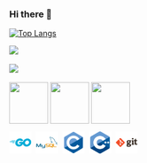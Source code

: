 ### Hi there 👋
[![Top Langs](https://github-readme-stats.vercel.app/api/top-langs/?username=craftbec)](https://github.com/craftbec/github-readme-stats)

![](https://github-profile-summary-cards.vercel.app/api/cards/most-commit-language?username=craftbec&theme=solarized_dark)

![](https://github-profile-summary-cards.vercel.app/api/cards/repos-per-language?username=craftbec&theme=solarized_dark)

<div>
  <p>
    <img align="center" src="https://dg8krxphbh767.cloudfront.net/tracks/go.svg" width="70" height="75">
    <img align="center" src="https://dg8krxphbh767.cloudfront.net/tracks/c.svg" width="70" height="75">
    <img align="center" src="https://dg8krxphbh767.cloudfront.net/tracks/cpp.svg" width="70" height="75">
  </p>
</div>

<div>
  <img src="https://github.com/devicons/devicon/blob/master/icons/go/go-original-wordmark.svg" title="Git" **alt="Git" width="40" height="40"/>&nbsp;
  <img src="https://github.com/devicons/devicon/blob/master/icons/mysql/mysql-original-wordmark.svg" title="MySQL"  alt="MySQL" width="40" height="40"/>&nbsp;
      <img src="https://github.com/devicons/devicon/blob/master/icons/c/c-original.svg" title="C" **alt="C" width="40" height="40"/>&nbsp;
        <img src="https://github.com/devicons/devicon/blob/master/icons/cplusplus/cplusplus-original.svg" title="Cpp" **alt="Cpp" width="40" height="40"/>&nbsp;
  <img src="https://github.com/devicons/devicon/blob/master/icons/git/git-original-wordmark.svg" title="Git" **alt="Git" width="40" height="40"/>
</div>
